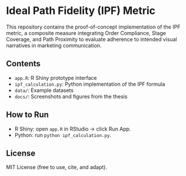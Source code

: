 # Ideal Path Fidelity (IPF) Metric
This repository contains the proof-of-concept implementation of the IPF metric,
a composite measure integrating Order Compliance, Stage Coverage, and Path Proximity
to evaluate adherence to intended visual narratives in marketing communication.

## Contents
- `app.R`: R Shiny prototype interface
- `ipf_calculation.py`: Python implementation of the IPF formula
- `data/`: Example datasets
- `docs/`: Screenshots and figures from the thesis

## How to Run
- R Shiny: open `app.R` in RStudio → click Run App.
- Python: run `python ipf_calculation.py`.

## License
MIT License (free to use, cite, and adapt).
